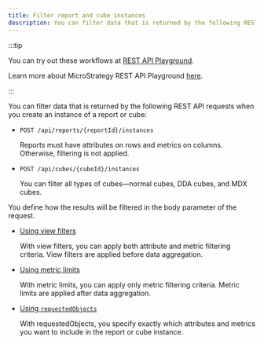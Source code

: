 ```yaml
---
title: Filter report and cube instances
description: You can filter data that is returned by the following REST API requests when you create an instance of a report or cube. You can also define how the results will be filtered in the body parameter of the request.
---
```


:::tip

You can try out these workflows at [REST API Playground](https://www.postman.com/microstrategysdk/workspace/microstrategy-rest-api/folder/16131298-aba744e4-751e-410a-b5c1-4ad7d0db7b67?ctx=documentation).

Learn more about MicroStrategy REST API Playground [here](/docs/getting-started/playground.md).

:::

You can filter data that is returned by the following REST API requests when you create an instance of a report or cube:

- `POST /api/reports/{reportId}/instances`

  Reports must have attributes on rows and metrics on columns. Otherwise, filtering is not applied.

- `POST /api/cubes/{cubeId}/instances`

  You can filter all types of cubes—normal cubes, DDA cubes, and MDX cubes.

You define how the results will be filtered in the body parameter of the request.

- [Using view filters](./filter-report-and-cube-instances-using-view-filters/filter-report-and-cube-instances-using-view-filters.md)

  With view filters, you can apply both attribute and metric filtering criteria. View filters are applied before data aggregation.

- [Using metric limits](./filter-report-and-cube-instances-using-metric-limits/filter-report-and-cube-instances-using-metric-limits.md)

  With metric limits, you can apply only metric filtering criteria. Metric limits are applied after data aggregation.

- [Using `requestedObjects`](./filter-report-and-cube-instances-using-requested-objects/filter-report-and-cube-instances-using-requested-objects.md)

  With requestedObjects, you specify exactly which attributes and metrics you want to include in the report or cube instance.
